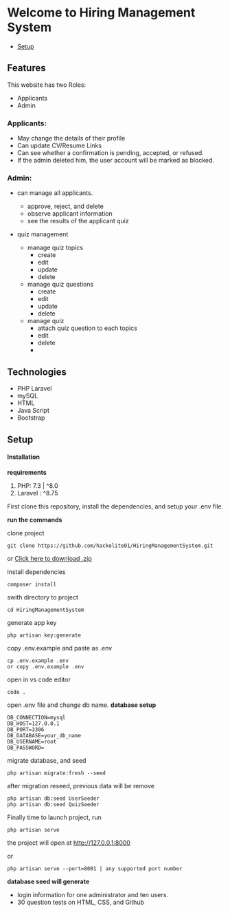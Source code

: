 
# Welcome to Hiring Management System

* [Setup](#setup)

##  Features

This website has two Roles:

 - Applicants
 - Admin

 ### Applicants:
 - May change the details of their profile
 - Can update CV/Resume Links
 - Can see whether a confirmation is pending, accepted, or refused.
 - If the admin deleted him, the user account will be marked as blocked.
 
 ### Admin:
 - can manage all applicants.
	 - approve, reject, and delete
	 - observe applicant information
	 - see the results of the applicant quiz

 - quiz management
	 - manage quiz topics
		 - create
		 - edit
		 - update
		 - delete
	 - manage quiz questions
		 - create
		 - edit
		 - update
		 - delete
	 - manage quiz
		 - attach quiz question to each topics
		 - edit
		 - delete
		 - 
## Technologies
* PHP Laravel
* mySQL
* HTML
* Java Script
* Bootstrap

## Setup

####  Installation
**requirements**

 1. PHP: 7.3 | ^8.0
 2. Laravel : ^8.75

First clone this repository, install the dependencies, and setup your .env file.

**run the commands**

clone project
```
git clone https://github.com/hackelite01/HiringManagementSystem.git
```

or [Click here to download .zip](https://github.com/hackelite01/HiringManagementSystem/archive/refs/heads/main.zip)


install dependencies
```
composer install
```

swith directory to project
```
cd HiringManagementSystem
```

generate app key
```
php artisan key:generate
```

copy .env.example and paste as .env
```
cp .env.example .env
or copy .env.example .env
```

open in vs code editor
```
code .
```

open .env file and change db name. 
**database setup**
```
DB_CONNECTION=mysql
DB_HOST=127.0.0.1
DB_PORT=3306
DB_DATABASE=your_db_name
DB_USERNAME=root
DB_PASSWORD=
```

migrate database, and seed
```
php artisan migrate:fresh --seed 
```

after migration reseed, previous data will be remove
```	
php artisan db:seed UserSeeder
php artisan db:seed QuizSeeder
```

Finally time to launch project, run
```
php artisan serve
```
the project will open at http://127.0.0.1:8000

or
```
php artisan serve --port=8001 | any supported port number
```

**database seed will generate**

 -  login information for one administrator and ten users.
 -  30 question tests on HTML, CSS, and Github

